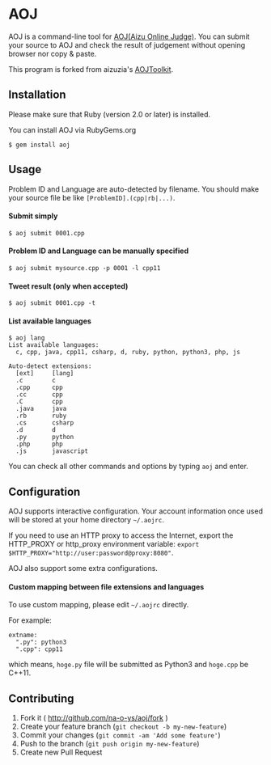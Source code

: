 # AOJ

AOJ is a command-line tool for [AOJ(Aizu Online Judge)](http://judge.u-aizu.ac.jp/onlinejudge/). You can submit your source to AOJ and check the result of judgement without opening browser nor copy & paste.

This program is forked from aizuzia's [AOJToolkit](http://d.hatena.ne.jp/Tayama/20101207/1291727425). 

## Installation

Please make sure that Ruby (version 2.0 or later) is installed.

You can install AOJ via RubyGems.org
```
$ gem install aoj
```

## Usage

Problem ID and Language are auto-detected by filename. You should make your source file be like `[ProblemID].(cpp|rb|...)`.

#### Submit simply

```
$ aoj submit 0001.cpp
```

#### Problem ID and Language can be manually specified

```
$ aoj submit mysource.cpp -p 0001 -l cpp11
```

#### Tweet result (only when accepted)

```
$ aoj submit 0001.cpp -t
```

#### List available languages

```
$ aoj lang
List available languages:
  c, cpp, java, cpp11, csharp, d, ruby, python, python3, php, js

Auto-detect extensions:
  [ext]     [lang]
  .c        c
  .cpp      cpp
  .cc       cpp
  .C        cpp
  .java     java
  .rb       ruby
  .cs       csharp
  .d        d
  .py       python
  .php      php
  .js       javascript
```

You can check all other commands and options by typing `aoj` and enter.

## Configuration

AOJ supports interactive configuration. Your account information once used will be stored at your home directory `~/.aojrc`.

If you need to use an HTTP proxy to access the Internet, export the HTTP_PROXY or http_proxy environment variable: `export $HTTP_PROXY="http://user:password@proxy:8080"`.

AOJ also support some extra configurations.

#### Custom mapping between file extensions and languages

To use custom mapping, please edit `~/.aojrc` directly.

For example:

```
extname:
  ".py": python3
  ".cpp": cpp11
```

which means, `hoge.py` file will be submitted as Python3 and `hoge.cpp` be C++11.

## Contributing

1. Fork it ( http://github.com/na-o-ys/aoj/fork )
2. Create your feature branch (`git checkout -b my-new-feature`)
3. Commit your changes (`git commit -am 'Add some feature'`)
4. Push to the branch (`git push origin my-new-feature`)
5. Create new Pull Request

